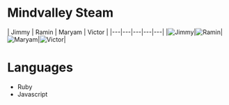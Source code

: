 # Mindvalley Steam

| Jimmy | Ramin | Maryam | Victor |
|---|---|---|---|---|
|![Jimmy](https://avatars1.githubusercontent.com/u/377774?v=3&s=460)|![Ramin](https://avatars1.githubusercontent.com/u/1049480?v=3&s=460)|![Maryam](https://avatars0.githubusercontent.com/u/6123182?v=3&s=460)|![Victor](https://avatars2.githubusercontent.com/u/949409?v=3&s=460)|

Languages
===================
- Ruby
- Javascript